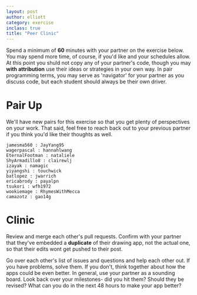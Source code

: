 ```yaml
---
layout: post
author: elliott
category: exercise
inclass: true
title: "Peer Clinic"
---
```


Spend a minimum of **60** minutes with your partner on the exercise below.  You may spend more time, of course, if you'd like and your schedules allow.  At this point you shuld not copy any of your partner's code, though you may **with attribution** use their ideas or strategies in your own way.  In pair programming terms, you may serve as 'navigator' for your partner as you discuss code, but each student should always be their own driver.

# Pair Up

We'll have new pairs for this exercise so that you get plenty of perspectives on your work.  That said, feel free to reach back out to your previous partner if you think you'd like their thoughts as well.

```
jamesma560 : JayYang95
wagerpascal : hannahlwang
EternalFootman : nataliele
ShyArmadillo8 : clairewlj
izayak : namagic
yiyangshi : touchwick
batlopez : jwarrich
ericabrody : payalpn
tsukori : wfh1972
wookiemage : RhymesWithMecca
camazotz : gao14g
```

# Clinic

Review and merge each other's pull requests.  Confirm with your partner that they've embedded a **duplicate** of their drawing app, not the actual one, so that their edits wont get pushed to their post.

Go over each other's list of issues and questions and help each other out.  If you have problems, solve them.  If you don't, think together about how the apps could be even better.  In general, use your partner as a sounding board.  Look back over your milestones- did you hit them?  Should they be revised?  What can you do in the next 48 hours to make your app better?


